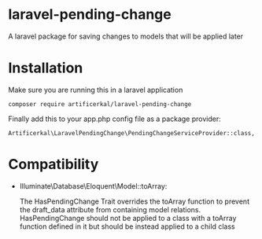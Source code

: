 # laravel-pending-change

A laravel package for saving changes to models that will be applied later

# Installation
Make sure you are running this in a laravel application

    composer require artificerkal/laravel-pending-change

Finally add this to your app.php config file as a package provider:

    Artificerkal\LaravelPendingChange\PendingChangeServiceProvider::class,

# Compatibility

- Illuminate\Database\Eloquent\Model::toArray:
  
  The HasPendingChange Trait overrides the toArray function to prevent the draft_data attribute from containing model relations. HasPendingChange should not be applied to a class with a toArray function defined in it but should be instead applied to a child class
